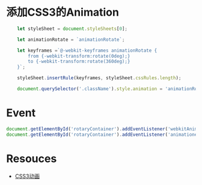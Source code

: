 # 添加CSS3的Animation
```js
    let styleSheet = document.styleSheets[0];

    let animationRotate = `animationRotate`;

    let keyframes =`@-webkit-keyframes animationRotate {
        from {-webkit-transform:rotate(0deg);} 
        to {-webkit-transform:rotate(360deg);}
    }`;

    styleSheet.insertRule(keyframes, styleSheet.cssRules.length);

    document.querySelector('.className').style.animation = 'animationRotate 5s linear 2s infinite alternate';
```

# Event
```js
document.getElementById('rotaryContainer').addEventListener('webkitAnimationEnd', this.eventListener.bind(this));
document.getElementById('rotaryContainer').addEventListener('animationend', this.eventListener.bind(this));
```

# Resouces
* [CSS3动画](http://coderlt.coding.me/2017/06/09/animtion-css-base/)
